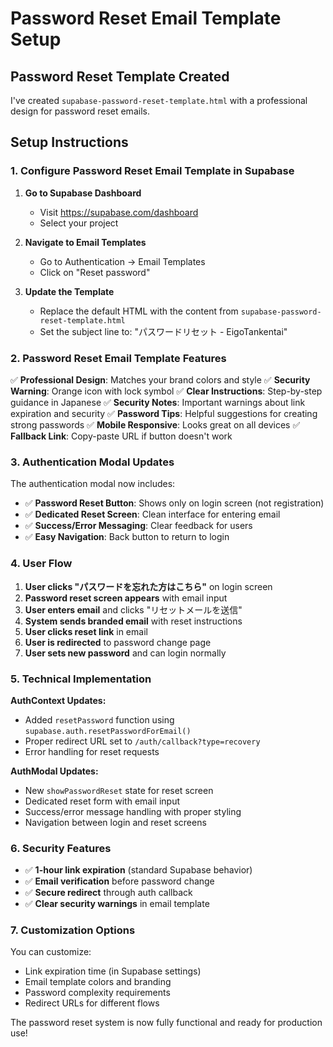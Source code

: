 # Password Reset Email Template Setup

## Password Reset Template Created
I've created `supabase-password-reset-template.html` with a professional design for password reset emails.

## Setup Instructions

### 1. Configure Password Reset Email Template in Supabase

1. **Go to Supabase Dashboard**
   - Visit https://supabase.com/dashboard
   - Select your project

2. **Navigate to Email Templates**
   - Go to Authentication → Email Templates
   - Click on "Reset password"

3. **Update the Template**
   - Replace the default HTML with the content from `supabase-password-reset-template.html`
   - Set the subject line to: "パスワードリセット - EigoTankentai"

### 2. Password Reset Email Template Features

✅ **Professional Design**: Matches your brand colors and style
✅ **Security Warning**: Orange icon with lock symbol
✅ **Clear Instructions**: Step-by-step guidance in Japanese
✅ **Security Notes**: Important warnings about link expiration and security
✅ **Password Tips**: Helpful suggestions for creating strong passwords
✅ **Mobile Responsive**: Looks great on all devices
✅ **Fallback Link**: Copy-paste URL if button doesn't work

### 3. Authentication Modal Updates

The authentication modal now includes:

- ✅ **Password Reset Button**: Shows only on login screen (not registration)
- ✅ **Dedicated Reset Screen**: Clean interface for entering email
- ✅ **Success/Error Messaging**: Clear feedback for users
- ✅ **Easy Navigation**: Back button to return to login

### 4. User Flow

1. **User clicks "パスワードを忘れた方はこちら"** on login screen
2. **Password reset screen appears** with email input
3. **User enters email** and clicks "リセットメールを送信"
4. **System sends branded email** with reset instructions
5. **User clicks reset link** in email
6. **User is redirected** to password change page
7. **User sets new password** and can login normally

### 5. Technical Implementation

**AuthContext Updates:**
- Added `resetPassword` function using `supabase.auth.resetPasswordForEmail()`
- Proper redirect URL set to `/auth/callback?type=recovery`
- Error handling for reset requests

**AuthModal Updates:**
- New `showPasswordReset` state for reset screen
- Dedicated reset form with email input
- Success/error message handling with proper styling
- Navigation between login and reset screens

### 6. Security Features

- ✅ **1-hour link expiration** (standard Supabase behavior)
- ✅ **Email verification** before password change
- ✅ **Secure redirect** through auth callback
- ✅ **Clear security warnings** in email template

### 7. Customization Options

You can customize:
- Link expiration time (in Supabase settings)
- Email template colors and branding
- Password complexity requirements
- Redirect URLs for different flows

The password reset system is now fully functional and ready for production use!
